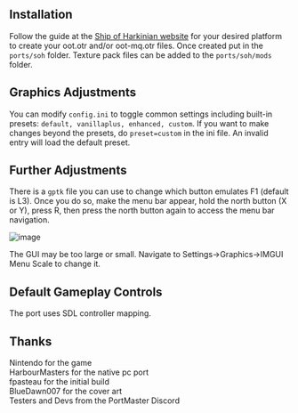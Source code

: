 ## Installation
Follow the guide at the [Ship of Harkinian website](https://www.shipofharkinian.com/setup-guide) for your desired platform to create your oot.otr and/or oot-mq.otr files. Once created put in the `ports/soh` folder. Texture pack files can be added to the `ports/soh/mods` folder.

## Graphics Adjustments
You can modify `config.ini` to toggle common settings including built-in presets: `default, vanillaplus, enhanced, custom`. If you want to make changes beyond the presets, do `preset=custom` in the ini file. An invalid entry will load the default preset.

## Further Adjustments
There is a `gptk` file you can use to change which button emulates F1 (default is L3). Once you do so, make the menu bar appear, hold the north button (X or Y), press R, then press the north button again to access the menu bar navigation.

![image](https://github.com/JeodC/PortMaster-ShipOfHarkinian/assets/47716344/82b1de1d-11a9-49da-8500-61bc26902cbe)


The GUI may be too large or small. Navigate to Settings->Graphics->IMGUI Menu Scale to change it.

## Default Gameplay Controls
The port uses SDL controller mapping.

## Thanks
Nintendo for the game  
HarbourMasters for the native pc port  
fpasteau for the initial build  
BlueDawn007 for the cover art  
Testers and Devs from the PortMaster Discord  




